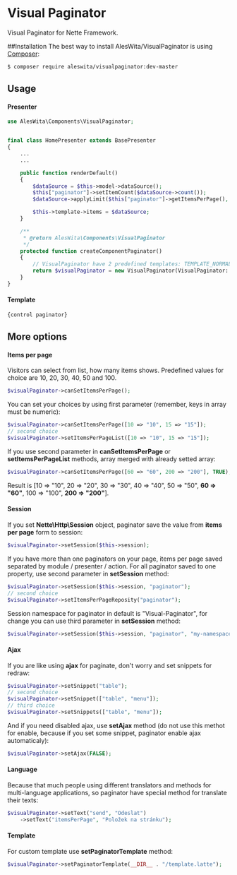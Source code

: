 # Visual Paginator
Visual Paginator for Nette Framework.

##Installation
The best way to install AlesWita/VisualPaginator is using [Composer](http://getcomposer.org/):
```sh
$ composer require aleswita/visualpaginator:dev-master
```

## Usage

#### Presenter
```php
use AlesWita\Components\VisualPaginator;


final class HomePresenter extends BasePresenter
{
	...
	...

	public function renderDefault()
	{
		$dataSource = $this->model->dataSource();
		$this["paginator"]->setItemCount($dataSource->count());
		$dataSource->applyLimit($this["paginator"]->getItemsPerPage(), $this["paginator"]->getOffset());

		$this->template->items = $dataSource;
	}

	/**
	 * @return AlesWita\Components\VisualPaginator
	 */
	protected function createComponentPaginator()
	{
		// VisualPaginator have 2 predefined templates: TEMPLATE_NORMAL and TEMPLATE_BOOTSTRAP_V3
		return $visualPaginator = new VisualPaginator(VisualPaginator::TEMPLATE_BOOTSTRAP_V3);
	}
}
```

#### Template
```html
{control paginator}
```


## More options

#### Items per page
Visitors can select from list, how many items shows. Predefined values for choice are 10, 20, 30, 40, 50 and 100.
```php
$visualPaginator->canSetItemsPerPage();
```
You can set your choices by using first parameter (remember, keys in array must be numeric):
```php
$visualPaginator->canSetItemsPerPage([10 => "10", 15 => "15"]);
// second choice
$visualPaginator->setItemsPerPageList([10 => "10", 15 => "15"]);
```
If you use second parameter in **canSetItemsPerPage** or **setItemsPerPageList** methods, array merged with already setted array:
```php
$visualPaginator->canSetItemsPerPage([60 => "60", 200 => "200"], TRUE);
```
Result is [10 => "10", 20 => "20", 30 => "30", 40 => "40", 50 => "50", **60 => "60"**, 100 => "100", **200 => "200"**].

#### Session
If you set **Nette\Http\Session** object, paginator save the value from **items per page** form to session:
```php
$visualPaginator->setSession($this->session);
```
If you have more than one paginators on your page, items per page saved separated by module / presenter / action. For all paginator saved to one property, use second parameter in **setSession** method:
```php
$visualPaginator->setSession($this->session, "paginator");
// second choice
$visualPaginator->setItemsPerPageReposity("paginator");
```
Session namespace for paginator in default is "Visual-Paginator", for change you can use third parameter in **setSession** method:
```php
$visualPaginator->setSession($this->session, "paginator", "my-namespace");
```

#### Ajax
If you are like using **ajax** for paginate, don't worry and set snippets for redraw:
```php
$visualPaginator->setSnippet("table");
// second choice
$visualPaginator->setSnippet(["table", "menu"]);
// third choice
$visualPaginator->setSnippets(["table", "menu"]);
```
And if you need disabled ajax, use **setAjax** method (do not use this methot for enable, because if you set some snippet, paginator enable ajax automaticaly):
```php
$visualPaginator->setAjax(FALSE);
```

#### Language
Because that much people using different translators and methods for multi-language applications, so paginator have special method for translate their texts:
```php
$visualPaginator->setText("send", "Odeslat")
	->setText("itemsPerPage", "Položek na stránku");
```

#### Template
For custom template use **setPaginatorTemplate** method:
```php
$visualPaginator->setPaginatorTemplate(__DIR__ . "/template.latte");
```

